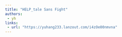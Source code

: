```yaml
---
title: "HELP_tale Sans Fight"
authors:
 - yh
links:
 - url: "https://yuhang233.lanzout.com/i4zOe00nmvna"
---
```

